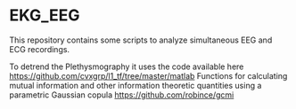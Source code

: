 # EKG_EEG
This repository contains some scripts to analyze simultaneous EEG and ECG recordings.

To detrend the Plethysmography it uses the code available here 
https://github.com/cvxgrp/l1_tf/tree/master/matlab
Functions for calculating mutual information and other information theoretic quantities using a parametric Gaussian copula https://github.com/robince/gcmi
